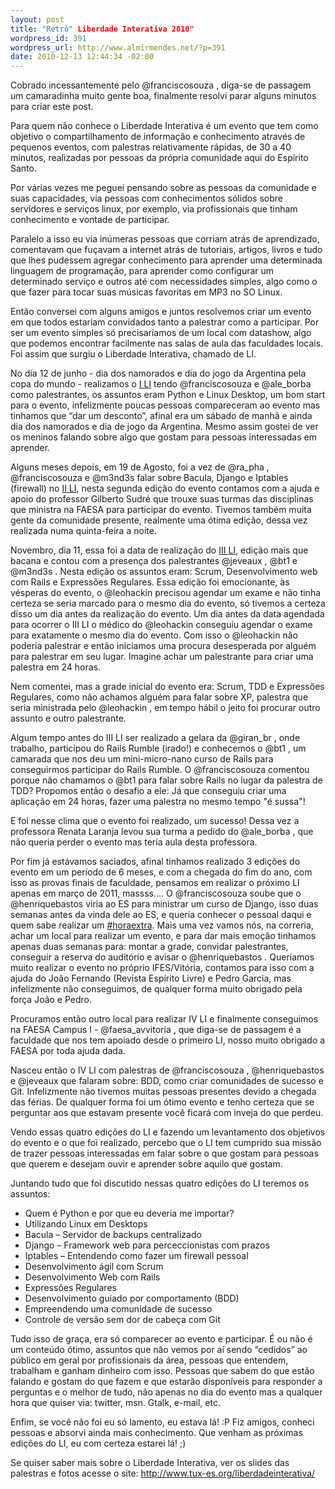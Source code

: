 ```yaml
--- 
layout: post
title: "Retrô" Liberdade Interativa 2010"
wordpress_id: 391
wordpress_url: http://www.almirmendes.net/?p=391
date: 2010-12-13 12:44:34 -02:00
---
```

Cobrado incessantemente pelo @franciscosouza , diga-se de passagem um camaradinha muito gente boa, finalmente resolvi parar alguns minutos para criar este post.

Para quem não conhece o Liberdade Interativa é um evento que tem como objetivo o compartilhamento de informação e conhecimento através de pequenos eventos, com palestras relativamente rápidas, de 30 a 40 minutos, realizadas por pessoas da própria comunidade aqui do Espírito Santo.

Por várias vezes me peguei pensando sobre as pessoas da comunidade e suas capacidades, via pessoas com conhecimentos sólidos sobre servidores e serviços linux, por exemplo, via profissionais que tinham conhecimento e vontade de participar.

Paralelo a isso eu via inúmeras pessoas que corriam atrás de aprendizado, comentavam que fuçavam a internet atrás de tutoriais, artigos, livros e tudo que lhes pudessem agregar conhecimento para aprender uma determinada linguagem de programação, para aprender como configurar um determinado serviço e outros até com necessidades simples, algo como o que fazer para tocar suas músicas favoritas em MP3 no SO Linux.

Então conversei com alguns amigos e juntos resolvemos criar um evento em que todos estariam convidados tanto a palestrar como a participar. Por ser um evento simples só precisaríamos de um local com datashow, algo que podemos encontrar facilmente nas salas de aula das faculdades locais. Foi assim que surgiu o Liberdade Interativa, chamado de LI.

No dia 12 de junho - dia dos namorados e dia do jogo da Argentina pela copa do mundo - realizamos o <a href="http://www.tux-es.org/liberdadeinterativa/2010/06/12-de-junho-liberdade-interativa/">I LI</a> tendo @franciscosouza e @ale_borba como palestrantes, os assuntos eram Python e Linux Desktop, um bom start para o evento, infelizmente poucas pessoas compareceram ao evento mas tinhamos que  “dar um desconto”, afinal era um sábado de manhã e ainda dia dos namorados e dia de jogo da Argentina. Mesmo assim gostei de ver os meninos falando sobre algo que gostam para pessoas interessadas em aprender.

Alguns meses depois, em 19 de Agosto, foi a vez de @ra_pha , @franciscosouza e @m3nd3s falar sobre Bacula, Django e Iptables (firewall) no <a href="http://www.tux-es.org/liberdadeinterativa/2010/07/liberdade-interativa-19-de-agosto/">II LI</a>, nesta segunda edição do evento contamos com a ajuda e apoio do professor Gilberto Sudré que trouxe suas turmas das disciplinas que ministra na FAESA para participar do evento. Tivemos também muita gente da comunidade presente, realmente uma ótima edição, dessa vez realizada numa quinta-feira a noite.

Novembro, dia 11, essa foi a data de realização do <a href="http://www.tux-es.org/liberdadeinterativa/2010/11/liberdade-interativa-11-de-novembro/">III LI</a>, edição mais que bacana e contou com a presença dos palestrantes @jeveaux , @bt1 e @m3nd3s . Nesta edição os assuntos eram: Scrum, Desenvolvimento web com Rails e Expressões Regulares. Essa edição foi emocionante, às vésperas do evento, o @leohackin precisou agendar um exame e não tinha certeza se seria marcado para o mesmo dia do evento, só tivemos a certeza disso um dia antes da realização do evento. Um dia antes da data agendada para ocorrer o III LI  o médico do @leohackin conseguiu agendar o exame para exatamente o mesmo dia do evento. Com isso o @leohackin não poderia palestrar e então iniciamos uma procura desesperada por alguém para palestrar em seu lugar. Imagine achar um palestrante para criar uma palestra em 24 horas.

Nem comentei, mas a grade inicial do evento era: Scrum, TDD e Expressões Regulares, como não achamos alguém para falar sobre XP, palestra que seria ministrada pelo @leohackin , em tempo hábil o jeito foi procurar outro assunto e outro palestrante.

Algum tempo antes do III LI ser realizado a gelara da @giran_br , onde trabalho, participou do Rails Rumble (irado!) e conhecemos o @bt1 , um camarada que nos deu um mini-micro-nano curso de Rails para conseguirmos participar do Rails Rumble. O @franciscosouza comentou porque não chamamos o @bt1 para falar sobre Rails no lugar da palestra de TDD? Propomos então o desafio a ele: Já que conseguiu criar uma aplicação em 24 horas, fazer uma palestra no mesmo tempo "é sussa"!

E foi nesse clima que o evento foi realizado, um sucesso! Dessa vez a professora Renata Laranja levou sua turma a pedido do @ale_borba , que não queria perder o evento mas teria aula desta professora.

Por fim já estávamos saciados, afinal tinhamos realizado 3 edições do evento em um período de 6 meses, e com a chegada do fim do ano, com isso as provas finais de faculdade, pensamos em realizar o próximo LI apenas em março de 2011, massss.... O @franciscosouza soube que o @henriquebastos viria ao ES para ministrar um curso de Django, isso duas semanas antes da vinda dele ao ES, e queria conhecer o pessoal daqui e quem sabe realizar um <a href="http://horaextra.org/" target="_blank">#horaextra</a>. Mais uma vez vamos nós, na correria, achar um local para realizar um evento, e para dar mais emoção tinhamos apenas duas semanas para: montar a grade, convidar palestrantes, conseguir a reserva do auditório e avisar o @henriquebastos . Queríamos muito realizar o evento no próprio IFES/Vitória, contamos para isso com a ajuda do João Fernando (Revista Espírito Livre) e Pedro Garcia, mas infelizmente não conseguimos, de qualquer forma muito obrigado pela força João e Pedro.

Procuramos então outro local para realizar IV LI e finalmente conseguimos na FAESA Campus I - @faesa_avvitoria , que diga-se de passagem é a faculdade que nos tem apoiado desde o primeiro LI, nosso muito obrigado a FAESA por toda ajuda dada.

Nasceu então o IV LI com palestras de @franciscosouza , @henriquebastos e @jeveaux que falaram sobre: BDD, como criar comunidades de sucesso e Git. Infelizmente não tivemos muitas pessoas presentes devido a chegada das férias. De qualquer forma foi um ótimo evento e tenho certeza que se perguntar aos que estavam presente você ficará com inveja do que perdeu.

Vendo essas quatro edições do LI e fazendo um levantamento dos objetivos do evento e o que foi realizado, percebo que o LI tem cumprido sua missão de trazer pessoas interessadas em falar sobre o que gostam para pessoas que querem e desejam ouvir e aprender sobre aquilo que gostam.

Juntando tudo que foi discutido nessas quatro edições do LI teremos os assuntos:
<ul>
	<li>Quem é Python e por que eu deveria me importar?</li>
	<li>Utilizando Linux em Desktops</li>
	<li>Bacula – Servidor de backups centralizado</li>
	<li>Django – Framework web para perceccionistas com prazos</li>
	<li>Iptables – Entendendo como fazer um firewall pessoal</li>
	<li>Desenvolvimento ágil com Scrum</li>
	<li>Desenvolvimento Web com Rails</li>
	<li>Expressões Regulares</li>
	<li>Desenvolvimento guiado por comportamento (BDD)</li>
	<li>Empreendendo uma comunidade de sucesso</li>
	<li>Controle de versão sem dor de cabeça com Git</li>
</ul>
Tudo isso de graça, era só comparecer ao evento e participar. É ou não é um conteúdo ótimo, assuntos que não vemos por aí sendo “cedidos” ao público em geral por profissionais da área, pessoas que entendem, trabalham e ganham dinheiro com isso. Pessoas que sabem do que estão falando e gostam do que fazem e que estarão disponíveis para responder a perguntas e o melhor de tudo, não apenas no dia do evento mas a qualquer hora que quiser via: twitter, msn. Gtalk, e-mail, etc.

Enfim, se você não foi eu só lamento, eu estava lá! :P Fiz amigos, conheci pessoas e absorvi ainda mais conhecimento. Que venham as próximas edições do LI, eu com certeza estarei lá! ;)

Se quiser saber mais sobre o Liberdade Interativa, ver os slides das palestras e fotos acesse o site: <a href="http://www.tux-es.org/liberdadeinterativa/">http://www.tux-es.org/liberdadeinterativa/</a>
